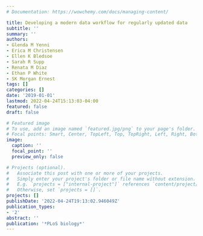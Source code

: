 ```yaml
---
# Documentation: https://wowchemy.com/docs/managing-content/

title: Developing a modern data workflow for regularly updated data
subtitle: ''
summary: ''
authors:
- Glenda M Yenni
- Erica M Christensen
- Ellen K Bledsoe
- Sarah R Supp
- Renata M Diaz
- Ethan P White
- SK Morgan Ernest
tags: []
categories: []
date: '2019-01-01'
lastmod: 2022-04-24T15:13:03-04:00
featured: false
draft: false

# Featured image
# To use, add an image named `featured.jpg/png` to your page's folder.
# Focal points: Smart, Center, TopLeft, Top, TopRight, Left, Right, BottomLeft, Bottom, BottomRight.
image:
  caption: ''
  focal_point: ''
  preview_only: false

# Projects (optional).
#   Associate this post with one or more of your projects.
#   Simply enter your project's folder or file name without extension.
#   E.g. `projects = ["internal-project"]` references `content/project/deep-learning/index.md`.
#   Otherwise, set `projects = []`.
projects: []
publishDate: '2022-04-24T19:13:02.946049Z'
publication_types:
- '2'
abstract: ''
publication: '*PLoS biology*'
---
```

